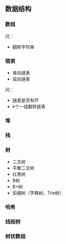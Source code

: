 ## 数据结构

### 数组
问：
+ 翻转字符串

### 链表
+ 单向链表
+ 双向链表

问：
+ 链表是否有环
+ k个一组翻转链表

### 堆

### 栈

### 树
+ 二叉树
+ 平衡二叉树
+ 红黑树
+ B树
+ B+树
+ 前缀树（字典树，Trie树）

### 哈希

### 线段树

### 树状数组
